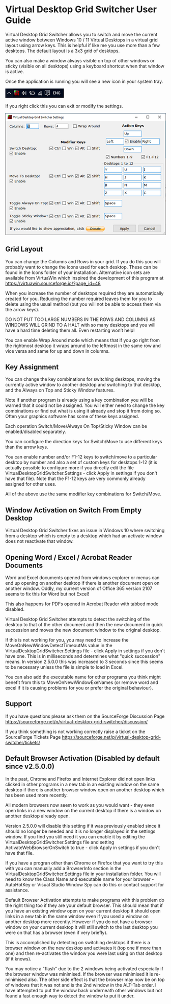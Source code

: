 ﻿﻿﻿﻿﻿﻿Virtual Desktop Grid Switcher User Guide
========================================

Virtual Desktop Grid Switcher allows you to switch and move the current active window between Windows 10 / 11 Virtual Desktops in a virtual grid layout using arrow keys. This is helpful if like me you use more than a few desktops. The default layout is a 3x3 grid of desktops.

You can also make a window always visible on top of other windows or sticky (visible on all desktops) using a keyboard shortcut when that window is active.

Once the application is running you will see a new icon in your system tray.

![image1](./attachment/image1.png)

If you right click this you can exit or modify the settings.

![image2](./attachment/image2.png)

Grid Layout
-----------

You can change the Columns and Rows in your grid. If you do this you will probably want to change the icons used for each desktop. These can be found in the Icons folder of your installation. Alternative icon sets are available from VirtuaWin which inspired the development of this program at https://virtuawin.sourceforge.io/?page_id=48

When you increase the number of desktops required they are automatically created for you. Reducing the number required leaves them for you to delete using the usual method (but you will not be able to access them via the arrow keys).

DO NOT PUT TOO LARGE NUMBERS IN THE ROWS AND COLUMNS AS WINDOWS WILL GRIND TO A HALT with so many desktops and you will have a hard time deleting them all. Even restarting won’t help!

You can enable Wrap Around mode which means that if you go right from the rightmost desktop it wraps around to the leftmost in the same row and vice versa and same for up and down in columns.

Key Assignment
--------------

You can change the key combinations for switching desktops, moving the currently active window to another desktop and switching to that desktop, and the Always on Top and Sticky Window features.

Note if another program is already using a key combination you will be warned that it could not be assigned. You will either need to change the key combinations or find out what is using it already and stop it from doing so. Often your graphics software has some of these keys assigned.

Each operation Switch/Move/Always On Top/Sticky Window can be enabled/disabled separately.

You can configure the direction keys for Switch/Move to use different keys than the arrow keys.

You can enable number and/or F1-12 keys to switch/move to a particular desktop by number and also a set of custom keys for desktops 1-12 (it is actually possible to configure more if you directly edit the file VirtualDesktopGridSwitcher.Settings - click Apply in settings if you don't have that file). Note that the F1-12 keys are very commonly already assigned for other uses.

All of the above use the same modifier key combinations for Switch/Move.

Window Activation on Switch From Empty Desktop
----------------------------------------------

Virtual Desktop Grid Switcher fixes an issue in Windows 10 where switching from a desktop which is empty to a desktop which had an activate window does not reactivate that window.

Opening Word / Excel / Acrobat Reader Documents
-----------------------------------------------

Word and Excel documents opened from windows explorer or menus can end up opening on another desktop if there is another document open on another window. Oddly, my current version of Office 365 version 2107 seems to fix this for Word but not Excel!

This also happens for PDFs opened in Acrobat Reader with tabbed mode disabled. 

Virtual Desktop Grid Switcher attempts to detect the switching of the desktop to that of the other document and then the new document in quick succession and moves the new document window to the original desktop. 

If this is not working for you, you may need to increase the MoveOnNewWindowDetectTimeoutMs value in the VirtualDesktopGridSwitcher.Settings file - click Apply in settings if you don't have one. This is in milliseconds and determines what "quick succession" means. In version 2.5.0.0 this was increased to 3 seconds since this seems to be necessary unless the file is simple to load in Excel.

You can also add the executable name for other programs you think might benefit from this to MoveOnNewWindowExeNames (or remove word and excel if it is causing problems for you or prefer the original behaviour).

Support
-------

If you have questions please ask them on the SourceForge Discussion Page <https://sourceforge.net/p/virtual-desktop-grid-switcher/discussion/>

If you think something is not working correctly raise a ticket on the SourceForge Tickets Page <https://sourceforge.net/p/virtual-desktop-grid-switcher/tickets/>

Default Browser Activation (Disabled by default since v2.5.0.0)
------------------------------------------------

In the past, Chrome and Firefox and Internet Explorer did not open links clicked in other programs in a new tab in an existing window on the same desktop if there is another browser window open on another desktop which has been used more recently. 

All modern browsers now seem to work as you would want - they even open links in a new window on the current desktop if there is a window on another desktop already open.

Version 2.5.0.0 will disable this setting if it was previously enabled since it should no longer be needed and it is no longer displayed in the settings window. If you find you still need it you can enable it by editing the VirtualDesktopGridSwitcher.Settings file and setting ActivateWebBrowserOnSwitch to true - click Apply in settings if you don't have that file.

If you have a progran other than Chrome or Firefox that you want to try this with you can manually add a BrowserInfo section in the VirtualDesktopGridSwitcher.Settings file in your installation folder. You will need to know the Class Name and executable name for your browser - AutoHotKey or Visual Studio Window Spy can do this or contact support for assistance.

Default Browser Activation attempts to make programs with this problem do the right thing too if they are your default browser. This should mean that if you have an existing window open on your current desktop it should open links in a new tab in the same window even if you used a window on another desktop more recently. However if you do not have a browser window on your current desktop it will still switch to the last desktop you were on that has a browser (even if very briefly).

This is accomplished by detecting on switching desktops if there is a browser window on the new desktop and activates it (top one if more than one) and then re-activates the window you were last using on that desktop (if it knows).

You may notice a "flash" due to the 2 windows being activated especially if the browser window was minimised. If the browser was minimised it is re-minimised also. The other side effect is that the browser may now be on top of windows that it was not and is the 2nd window in the ALT-Tab order. I have attempted to put the window back underneath other windows but not found a fast enough way to detect the window to put it under.

